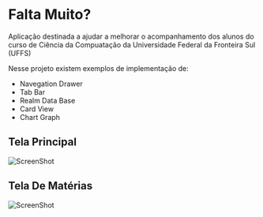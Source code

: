 # Falta Muito?
Aplicação destinada a ajudar a melhorar o acompanhamento dos alunos do curso de Ciência da Compuatação da Universidade Federal da Fronteira Sul (UFFS)

Nesse projeto existem exemplos de implementação de:
* Navegation Drawer
* Tab Bar
* Realm Data Base
* Card View
* Chart Graph

## Tela Principal
![ScreenShot](https://uploaddeimagens.com.br/images/000/610/557/full/main.JPG?1461852283)

## Tela De Matérias
![ScreenShot](https://uploaddeimagens.com.br/images/000/610/558/full/subjects.JPG?1461852312)
